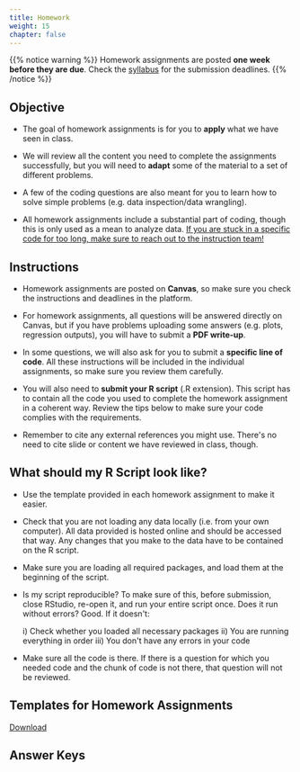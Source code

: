 ```yaml
---
title: Homework
weight: 15
chapter: false
---
```



{{% notice warning %}}
Homework assignments are posted **one week before they are due**. Check the [syllabus](https://sta235.netlify.app/syllabus/grading/) for the submission deadlines.
{{% /notice %}}


## Objective

- The goal of homework assignments is for you to **apply** what we have seen in class.

- We will review all the content you need to complete the assignments successfully, but you will need to **adapt** some of the material to a set of different problems.

- A few of the coding questions are also meant for you to learn how to solve simple problems (e.g. data inspection/data wrangling).

- All homework assignments include a substantial part of coding, though this is only used as a mean to analyze data. <u>If you are stuck in a specific code for too long, make sure to reach out to the instruction team!</u>


## Instructions

- Homework assignments are posted on **Canvas**, so make sure you check the instructions and deadlines in the platform.

- For homework assignments, all questions will be answered directly on Canvas, but if you have problems uploading some answers (e.g. plots, regression outputs), you will have to submit a **PDF write-up**.

- In some questions, we will also ask for you to submit a **specific line of code**. All these instructions will be included in the individual assignments, so make sure you review them carefully.

- You will also need to **submit your R script** (.R extension). This script has to contain all the code you used to complete the homework assignment in a coherent way. Review the tips below to make sure your code complies with the requirements.

- Remember to cite any external references you might use. There's no need to cite slide or content we have reviewed in class, though.


## What should my R Script look like?

- Use the template provided in each homework assignment to make it easier.

- Check that you are not loading any data locally (i.e. from your own computer). All data provided is hosted online and should be accessed that way. Any changes that you make to the data have to be contained on the R script.

- Make sure you are loading all required packages, and load them at the beginning of the script.

- Is my script reproducible? To make sure of this, before submission, close RStudio, re-open it, and run your entire script once. Does it run without errors? Good. If it doesn't:

	i) Check whether you loaded all necessary packages
	ii) You are running everything in order
	iii) You don't have any errors in your code

- Make sure all the code is there. If there is a question for which you needed code and the chunk of code is not there, that question will not be reviewed.

## Templates for Homework Assignments

<script>let date = Date.now();</script>
<!-- <a onclick="ga('send', 'event', 'External-Link','click','code2_inclass','0','Link');" href="https://raw.githubusercontent.com/maibennett/sta235/main/exampleSite/content/Classes/Week2/1_OLS/code/f2023_sta235h_2_reg_in_class.R" target="_blank" class="btn btn-default">Download<i class="fas fa-code"></i></a> -->
<a onclick="gtag('event','hw1_code', {'event_category': 'HW','event_label': 'hw1_code', 'event_action': date, 'debug_mode':true });" href="https://raw.githubusercontent.com/maibennett/sta235/main/exampleSite/content/Assignments/Homework/Homework1/templates/STA235H_HW1_Template.R" target="_blank" class="btn btn-default">Download<i class="fas fa-code"></i></a>

## Answer Keys

<!-- <a onclick="ga('send', 'event', 'External-Link','click','hw1_answerkey','0','Link');" href="https://sta235.netlify.app/Assignments/Homework/HW1/STA235H_Fall22_Homework1_AnswerKey.html" target="_blank" class="btn btn-default">HW1 Answer Key <i class="fas fa-external-link-alt"></i></a> -->
